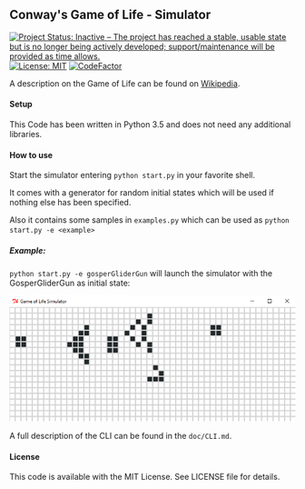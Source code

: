 ## Conway's Game of Life - Simulator
[![Project Status: Inactive – The project has reached a stable, usable state but is no longer being actively developed; support/maintenance will be provided as time allows.](https://www.repostatus.org/badges/latest/inactive.svg)](https://www.repostatus.org/#inactive)
[![License: MIT](https://img.shields.io/github/license/polynoman/Game-of-Life-Simulator)](https://choosealicense.com/licenses/mit/)
[![CodeFactor](https://www.codefactor.io/repository/github/polynoman/game-of-life-simulator/badge)](https://www.codefactor.io/repository/github/polynoman/game-of-life-simulator)

A description on the Game of Life can be found on [Wikipedia](https://en.wikipedia.org/wiki/Conway%27s_Game_of_Life).

#### Setup

This Code has been written in Python 3.5 and does not need any additional libraries.



#### How to use

Start the simulator entering `python start.py` in your favorite shell.

It comes with a generator for random initial states which will be used if nothing else has been specified.

Also it contains some samples in `examples.py` which can be used as `python start.py -e <example>`

##### Example:

`python start.py -e gosperGliderGun` will launch the simulator with the GosperGliderGun as initial state:

![alt gosperGliderGun](doc/gosperGliderGun.png)

A full description of the CLI can be found in the `doc/CLI.md`.

#### License

This code is available with the MIT License. See LICENSE file for details.
